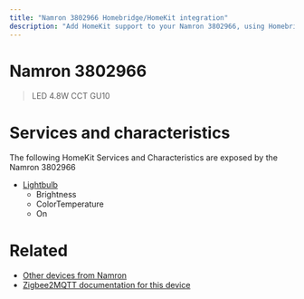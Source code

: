 ```yaml
---
title: "Namron 3802966 Homebridge/HomeKit integration"
description: "Add HomeKit support to your Namron 3802966, using Homebridge, Zigbee2MQTT and homebridge-z2m."
---
```

<!---
This file has been GENERATED using src/docgen/docgen.ts
DO NOT EDIT THIS FILE MANUALLY!
-->
# Namron 3802966
> LED 4.8W CCT GU10


# Services and characteristics
The following HomeKit Services and Characteristics are exposed by
the Namron 3802966

* [Lightbulb](../../light.md)
  * Brightness
  * ColorTemperature
  * On


# Related
* [Other devices from Namron](../index.md#namron)
* [Zigbee2MQTT documentation for this device](https://www.zigbee2mqtt.io/devices/3802966.html)